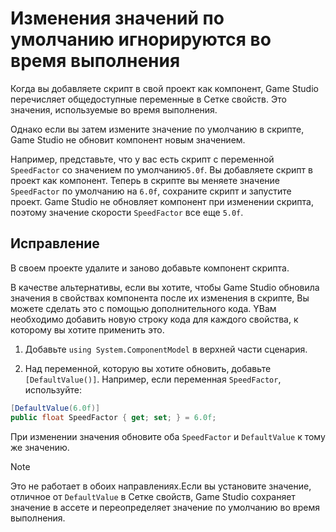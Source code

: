﻿# Изменения значений по умолчанию игнорируются во время выполнения
  
Когда вы добавляете скрипт в свой проект как компонент, Game Studio перечисляет общедоступные переменные в Сетке свойств. Это значения, используемые во время выполнения.

Однако если вы затем измените значение по умолчанию в скрипте, Game Studio не обновит компонент новым значением.

Например, представьте, что у вас есть скрипт с переменной `SpeedFactor` со значением по умолчанию`5.0f`. Вы добавляете скрипт в проект как компонент. Теперь в скрипте вы меняете значение `SpeedFactor` по умолчанию  на `6.0f`, сохраните скрипт и запустите проект. Game Studio не обновляет компонент при изменении скрипта, поэтому значение скорости `SpeedFactor`  все еще `5.0f`.

## Исправление

В своем проекте удалите и заново добавьте компонент скрипта.

В качестве альтернативы, если вы хотите, чтобы Game Studio обновила значения в свойствах компонента после их изменения в скрипте, Вы можете сделать это с помощью дополнительного кода. YВам необходимо добавить новую строку кода для каждого свойства, к которому вы хотите применить это.

1. Добавьте `using System.ComponentModel` в верхней части сценария.

2. Над переменной, которую вы хотите обновить, добавьте ``[DefaultValue()]``. Например, если переменная `SpeedFactor`, используйте:

```cs
[DefaultValue(6.0f)]
public float SpeedFactor { get; set; } = 6.0f;
```

При изменении значения обновите оба `SpeedFactor` и `DefaultValue` к тому же значению.

> [!Note]
> Это не работает в обоих направлениях.Если вы установите значение, отличное от `DefaultValue` в Сетке свойств, Game Studio сохраняет значение в ассете и переопределяет значение по умолчанию во время выполнения.